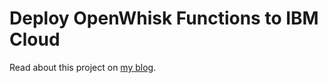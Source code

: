 # Deploy OpenWhisk Functions to IBM Cloud

Read about this project on [my blog](http://www.stevemar.net/ci-cd-with-functions/).
